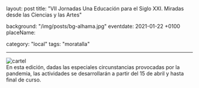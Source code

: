layout: post
title: "VII Jornadas Una Educación para el Siglo XXI. Miradas desde las Ciencias y las Artes"

background: "/img/posts/bg-alhama.jpg"
eventdate: 2021-01-22  +0100
placeName: 

category: "local"
tags: "moratalla"

---
![cartel](/img/posts/1campañapub.png)  
En esta edición, dadas las especiales circunstancias provocadas por la pandemia, las actividades se desarrollarán a partir del 15 de abril y hasta final de curso.

